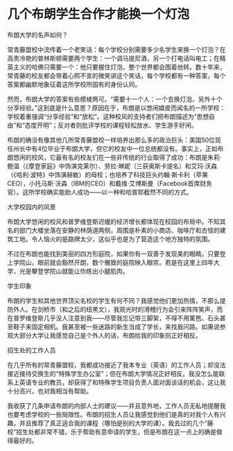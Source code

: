 # 几个布朗学生合作才能换一个灯泡

布朗大学的名声如何？ 

常青藤盟校中流传着一个老笑话：每个学校分别需要多少名学生来换一个灯泡？在高贵冷艳的普林斯顿需要两个学生：一个调马提尼酒，另一个打电话叫电工；在精英主义的哈佛只需要一个：他只要握住灯泡，整个世界都会围着他转。数十年来，常青藤的校友都会带着心照不宣的微笑讲这个笑话，每个学校都有一种答案，每个答案都幽默地象征着这所学校所固有的身份认同。 

然而，布朗大学的答案有些模棱两可。“需要十一个人：一个去换灯泡，另外十个分享经验。”这到底是什么意思？原因在于，布朗是以悠闲嬉皮而闻名的一所学校：学校着重强调“分享经验”和“放松”。这种校风的支持者们把布朗描述为“思想自由”和“态度开明”；反对者则批评学校的课程轻松放水、学生游手好闲。 

布朗的确没有像其他几所常青藤盟校一样培养出那么多的政治巨头：美国50位现任州长中有4位毕业于布朗大学，但它的校友中一位总统都没有。事实上，正如布朗悠闲的校风，它最有名的校友们在一些非传统的行业取得了成功：布朗是朱莉·鲍温（《摩登家庭》中饰演克莱尔）、劳拉·琳妮（三获奥斯卡提名）和艾玛·沃森（《哈利·波特》中饰演赫敏）的母校；也培养了科技巨头约翰·斯卡利（苹果CEO），小托马斯·沃森（IBM的CEO）和戴维·艾博斯曼（Facebook首席财务官）。这所学校确实能助人成功——以一种和哈普耶截然不同的方式。 

大学校园内的风景 

布朗大学悠闲的校风和普罗维登斯迟缓的经济增长都体现在校园的布局中。不知其名的部门大楼坐落在安静的林荫道两侧，周围是朴素的小商店、咖啡厅和古怪的建筑工地。令人恼火的是路牌太少，这似乎也是为了营造这个地方独特的氛围。 

不过在布朗也能找到美丽的四方形庭院，如果你有一双善于发现美的眼睛。只要登上学院山，眼前就会豁然开朗，数个雅致的庭院映入眼帘。若是在这里上四年大学，光是攀登学院山就能让你练出小腿肌肉。 

学生印象 

布朗的学生和其他世界顶尖名校的学生有何不同？我感觉他们更加热情，不那么提防外人。在剑桥市（和之后的纽黑文），我观光时的滑稽行为会引来阵阵笑声，而在普罗维登斯几乎没人注意到我——尽管我忘记带三脚架，不得不用篱笆、石头甚至鞋子来固定相机。我甚至被一些迷路的新生当成了学长，来找我问路。如果说参观大部分大学让我感觉自己是个外人的话，布朗给我的印象则正好相反。 

招生处的工作人员 

在几乎所有的常青藤盟校，我都成功接近了我本专业（英语）的工作人员；却没法接近接待交换生的“特殊学生办公室”；但在布朗大学情况正好相反。我没怎么能联系上英语专业的教员，却获得了和特殊学生项目负责人面对面谈话的机会，这让我十分高兴，也对我相当有帮助。 

我收获了几条申请布朗的内部人士的建议——并且意外地，工作人员无私地提醒我也要考虑学校的一些局限性。布朗的招生人员让我感觉到他们是真的对我个人有兴趣，并且推荐了真正适合我的课程（哪怕是别的大学的课）。我去过的几个“藤校”招生处都非常不错，乐于帮助有意申请的学生，但是布朗在这一点上的确是做得最好的。